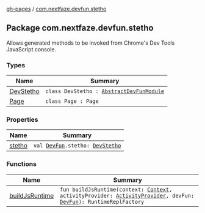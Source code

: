 [gh-pages](../index.md) / [com.nextfaze.devfun.stetho](./index.md)

## Package com.nextfaze.devfun.stetho

Allows generated methods to be invoked from Chrome's Dev Tools JavaScript console.

### Types

| Name | Summary |
|---|---|
| [DevStetho](-dev-stetho/index.md) | `class DevStetho : `[`AbstractDevFunModule`](../com.nextfaze.devfun.core/-abstract-dev-fun-module/index.md) |
| [Page](-page/index.md) | `class Page : Page` |

### Properties

| Name | Summary |
|---|---|
| [stetho](stetho.md) | `val `[`DevFun`](../com.nextfaze.devfun.core/-dev-fun/index.md)`.stetho: `[`DevStetho`](-dev-stetho/index.md) |

### Functions

| Name | Summary |
|---|---|
| [buildJsRuntime](build-js-runtime.md) | `fun buildJsRuntime(context: `[`Context`](https://developer.android.com/reference/android/content/Context.html)`, activityProvider: `[`ActivityProvider`](../com.nextfaze.devfun.core/-activity-provider.md)`, devFun: `[`DevFun`](../com.nextfaze.devfun.core/-dev-fun/index.md)`): RuntimeReplFactory` |
